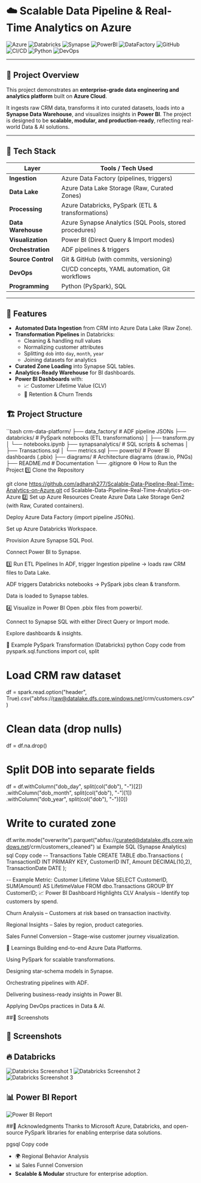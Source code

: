 # ☁️ Scalable Data Pipeline & Real-Time Analytics on Azure  

![Azure](https://img.shields.io/badge/Azure-Cloud-blue?logo=microsoft-azure)
![Databricks](https://img.shields.io/badge/Databricks-ETL-red?logo=databricks)
![Synapse](https://img.shields.io/badge/Azure-Synapse_SQL-lightblue?logo=azure-synapse-analytics)
![PowerBI](https://img.shields.io/badge/Power%20BI-Visualization-yellow?logo=power-bi)
![DataFactory](https://img.shields.io/badge/Azure-Data%20Factory-lightblue?logo=azure-data-factory)
![GitHub](https://img.shields.io/badge/GitHub-Version%20Control-black?logo=github)
![CI/CD](https://img.shields.io/badge/CI/CD-Automation-green?logo=githubactions)
![Python](https://img.shields.io/badge/PySpark-Transformations-orange?logo=apache-spark)
![DevOps](https://img.shields.io/badge/DevOps-Practices-informational?logo=dev.to)

---

## 📌 Project Overview  

This project demonstrates an **enterprise-grade data engineering and analytics platform** built on **Azure Cloud**.  

It ingests raw CRM data, transforms it into curated datasets, loads into a **Synapse Data Warehouse**, and visualizes insights in **Power BI**. The project is designed to be **scalable, modular, and production-ready**, reflecting real-world Data & AI solutions.  

---

## 🧰 Tech Stack  

| Layer               | Tools / Tech Used                                         |
|----------------------|-----------------------------------------------------------|
| **Ingestion**        | Azure Data Factory (pipelines, triggers)                 |
| **Data Lake**        | Azure Data Lake Storage (Raw, Curated Zones)             |
| **Processing**       | Azure Databricks, PySpark (ETL & transformations)        |
| **Data Warehouse**   | Azure Synapse Analytics (SQL Pools, stored procedures)   |
| **Visualization**    | Power BI (Direct Query & Import modes)                   |
| **Orchestration**    | ADF pipelines & triggers                                 |
| **Source Control**   | Git & GitHub (with commits, versioning)                  |
| **DevOps**           | CI/CD concepts, YAML automation, Git workflows           |
| **Programming**      | Python (PySpark), SQL                                    |

---

## 🚀 Features  

- **Automated Data Ingestion** from CRM into Azure Data Lake (Raw Zone).  
- **Transformation Pipelines** in Databricks:  
  - Cleaning & handling null values  
  - Normalizing customer attributes  
  - Splitting `dob` into `day`, `month`, `year`  
  - Joining datasets for analytics  
- **Curated Zone Loading** into Synapse SQL tables.  
- **Analytics-Ready Warehouse** for BI dashboards.  
- **Power BI Dashboards** with:  
  - 📈 Customer Lifetime Value (CLV)  
  - 🔁 Retention & Churn Trends
 

## 🏗️ Project Structure  

``bash
crm-data-platform/
├── data_factory/          # ADF pipeline JSONs
├── databricks/            # PySpark notebooks (ETL transformations)
│   ├── transform.py
│   └── notebooks.ipynb
├── synapsanalytics/       # SQL scripts & schemas
│   ├── Transactions.sql
│   └── metrics.sql
├── powerbi/               # Power BI dashboards (.pbix)
├── diagrams/              # Architecture diagrams (draw.io, PNGs)
├── README.md              # Documentation
└── .gitignore
⚙️ How to Run the Project
1️⃣ Clone the Repository

git clone https://github.com/adharsh277/Scalable-Data-Pipeline-Real-Time-Analytics-on-Azure.git
cd Scalable-Data-Pipeline-Real-Time-Analytics-on-Azure
2️⃣ Set up Azure Resources
Create Azure Data Lake Storage Gen2 (with Raw, Curated containers).

Deploy Azure Data Factory (import pipeline JSONs).

Set up Azure Databricks Workspace.

Provision Azure Synapse SQL Pool.

Connect Power BI to Synapse.

3️⃣ Run ETL Pipelines
In ADF, trigger Ingestion pipeline → loads raw CRM files to Data Lake.

ADF triggers Databricks notebooks → PySpark jobs clean & transform.

Data is loaded to Synapse tables.

4️⃣ Visualize in Power BI
Open .pbix files from powerbi/.

Connect to Synapse SQL with either Direct Query or Import mode.

Explore dashboards & insights.

🔁 Example PySpark Transformation (Databricks)
python
Copy code
from pyspark.sql.functions import col, split

# Load CRM raw dataset
df = spark.read.option("header", True).csv("abfss://raw@datalake.dfs.core.windows.net/crm/customers.csv")

# Clean data (drop nulls)
df = df.na.drop()

# Split DOB into separate fields
df = df.withColumn("dob_day", split(col("dob"), "-")[2]) \
       .withColumn("dob_month", split(col("dob"), "-")[1]) \
       .withColumn("dob_year", split(col("dob"), "-")[0])

# Write to curated zone
df.write.mode("overwrite").parquet("abfss://curated@datalake.dfs.core.windows.net/crm/customers_cleaned")
📊 Example SQL (Synapse Analytics)
sql
Copy code
-- Transactions Table
CREATE TABLE dbo.Transactions (
    TransactionID INT PRIMARY KEY,
    CustomerID INT,
    Amount DECIMAL(10,2),
    TransactionDate DATE
);

-- Example Metric: Customer Lifetime Value
SELECT 
    CustomerID,
    SUM(Amount) AS LifetimeValue
FROM dbo.Transactions
GROUP BY CustomerID;
📈 Power BI Dashboard Highlights
CLV Analysis – Identify top customers by spend.

Churn Analysis – Customers at risk based on transaction inactivity.

Regional Insights – Sales by region, product categories.

Sales Funnel Conversion – Stage-wise customer journey visualization.

🙌 Learnings
Building end-to-end Azure Data Platforms.

Using PySpark for scalable transformations.

Designing star-schema models in Synapse.

Orchestrating pipelines with ADF.

Delivering business-ready insights in Power BI.

Applying DevOps practices in Data & AI.

##📸 Screenshots
## 📸 Screenshots

## 🔥 Databricks

![Databricks Screenshot 1](assets/Screenshot%20(926).png)
![Databricks Screenshot 2](assets/Screenshot%20(927).png)
![Databricks Screenshot 3](assets/Screenshot%20(933).png)

## 📊 Power BI Report

![Power BI Report](assets/Order%20&%20Product%20Trends%20Report_page-0001.jpg)



##🙏 Acknowledgments
Thanks to Microsoft Azure, Databricks, and open-source PySpark libraries for enabling enterprise data solutions.

pgsql
Copy code

  - 🌍 Regional Behavior Analysis  
  - 📊 Sales Funnel Conversion  
- **Scalable & Modular** structure for enterprise adoption.  
